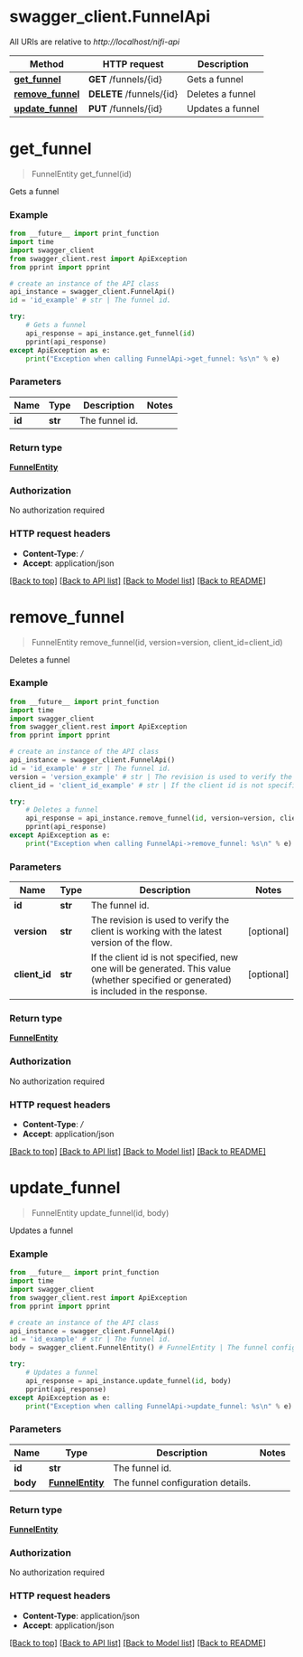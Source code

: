 # swagger_client.FunnelApi

All URIs are relative to *http://localhost/nifi-api*

Method | HTTP request | Description
------------- | ------------- | -------------
[**get_funnel**](FunnelApi.md#get_funnel) | **GET** /funnels/{id} | Gets a funnel
[**remove_funnel**](FunnelApi.md#remove_funnel) | **DELETE** /funnels/{id} | Deletes a funnel
[**update_funnel**](FunnelApi.md#update_funnel) | **PUT** /funnels/{id} | Updates a funnel


# **get_funnel**
> FunnelEntity get_funnel(id)

Gets a funnel



### Example
```python
from __future__ import print_function
import time
import swagger_client
from swagger_client.rest import ApiException
from pprint import pprint

# create an instance of the API class
api_instance = swagger_client.FunnelApi()
id = 'id_example' # str | The funnel id.

try:
    # Gets a funnel
    api_response = api_instance.get_funnel(id)
    pprint(api_response)
except ApiException as e:
    print("Exception when calling FunnelApi->get_funnel: %s\n" % e)
```

### Parameters

Name | Type | Description  | Notes
------------- | ------------- | ------------- | -------------
 **id** | **str**| The funnel id. | 

### Return type

[**FunnelEntity**](FunnelEntity.md)

### Authorization

No authorization required

### HTTP request headers

 - **Content-Type**: */*
 - **Accept**: application/json

[[Back to top]](#) [[Back to API list]](../README.md#documentation-for-api-endpoints) [[Back to Model list]](../README.md#documentation-for-models) [[Back to README]](../README.md)

# **remove_funnel**
> FunnelEntity remove_funnel(id, version=version, client_id=client_id)

Deletes a funnel



### Example
```python
from __future__ import print_function
import time
import swagger_client
from swagger_client.rest import ApiException
from pprint import pprint

# create an instance of the API class
api_instance = swagger_client.FunnelApi()
id = 'id_example' # str | The funnel id.
version = 'version_example' # str | The revision is used to verify the client is working with the latest version of the flow. (optional)
client_id = 'client_id_example' # str | If the client id is not specified, new one will be generated. This value (whether specified or generated) is included in the response. (optional)

try:
    # Deletes a funnel
    api_response = api_instance.remove_funnel(id, version=version, client_id=client_id)
    pprint(api_response)
except ApiException as e:
    print("Exception when calling FunnelApi->remove_funnel: %s\n" % e)
```

### Parameters

Name | Type | Description  | Notes
------------- | ------------- | ------------- | -------------
 **id** | **str**| The funnel id. | 
 **version** | **str**| The revision is used to verify the client is working with the latest version of the flow. | [optional] 
 **client_id** | **str**| If the client id is not specified, new one will be generated. This value (whether specified or generated) is included in the response. | [optional] 

### Return type

[**FunnelEntity**](FunnelEntity.md)

### Authorization

No authorization required

### HTTP request headers

 - **Content-Type**: */*
 - **Accept**: application/json

[[Back to top]](#) [[Back to API list]](../README.md#documentation-for-api-endpoints) [[Back to Model list]](../README.md#documentation-for-models) [[Back to README]](../README.md)

# **update_funnel**
> FunnelEntity update_funnel(id, body)

Updates a funnel



### Example
```python
from __future__ import print_function
import time
import swagger_client
from swagger_client.rest import ApiException
from pprint import pprint

# create an instance of the API class
api_instance = swagger_client.FunnelApi()
id = 'id_example' # str | The funnel id.
body = swagger_client.FunnelEntity() # FunnelEntity | The funnel configuration details.

try:
    # Updates a funnel
    api_response = api_instance.update_funnel(id, body)
    pprint(api_response)
except ApiException as e:
    print("Exception when calling FunnelApi->update_funnel: %s\n" % e)
```

### Parameters

Name | Type | Description  | Notes
------------- | ------------- | ------------- | -------------
 **id** | **str**| The funnel id. | 
 **body** | [**FunnelEntity**](FunnelEntity.md)| The funnel configuration details. | 

### Return type

[**FunnelEntity**](FunnelEntity.md)

### Authorization

No authorization required

### HTTP request headers

 - **Content-Type**: application/json
 - **Accept**: application/json

[[Back to top]](#) [[Back to API list]](../README.md#documentation-for-api-endpoints) [[Back to Model list]](../README.md#documentation-for-models) [[Back to README]](../README.md)

